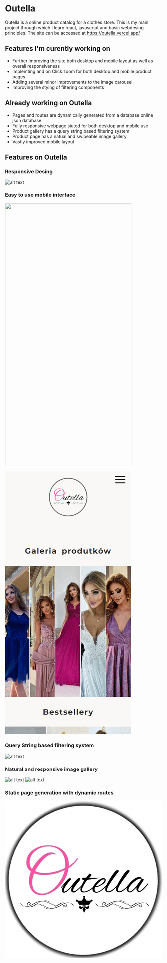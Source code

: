 # Outella

Outella is a online product catalog for a clothes store. This is my main project through which I learn react, javascript and basic webdesing principles. 
The site can be accessed at https://outella.vercel.app/

## Features I'm curently working on


- Further improving the site both desktop and mobile layout as well as overall responsiveness 
- Implemting and on Click zoom for both desktop and mobile product pages
- Adding several minor improvements to the image carousel
- Improving the stying of filtering components

## Already working on Outella
- Pages and routes are dynamically generated from a database online json database
- Fully responsive webpage siuted for both desktop and mobile use
- Product gallery has a query string based filtering system 
- Product page has a natual and swipeable image gallery
- Vastly improved mobile layout

## Features on Outella

### Responsive Desing
![alt text](https://github.com/Cezary-Janicki/Outella/blob/main/public/github%20gifs/responsive-desing.gif)
### Easy to use mobile interface
<img src="https://github.com/Cezary-Janicki/Outella/blob/main/public/github%20gifs/gallery-filtering-mobile.gif" width="404" height="843">

![alt text](https://github.com/Cezary-Janicki/Outella/blob/main/public/github%20gifs/hamburger-navbar.gif)

### Query String based filtering system
![alt text](https://github.com/Cezary-Janicki/Outella/blob/main/public/github%20gifs/gallery-filtering.gif)
### Natural and responsive image gallery
![alt text](https://github.com/Cezary-Janicki/Outella/blob/main/public/github%20gifs/gallery-swiping.gif)
![alt text](https://github.com/Cezary-Janicki/Outella/blob/main/public/github%20gifs/lightbox.gif)
### Static page generation with dynamic routes


![alt text](https://github.com/Cezary-Janicki/Outella/blob/main/public/outella.jpg)
